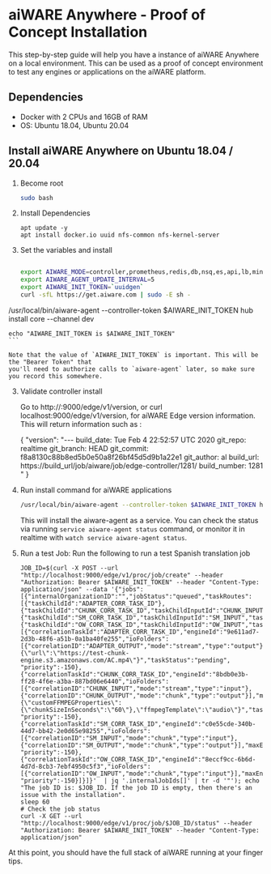 # aiWARE Anywhere - Proof of Concept Installation

This step-by-step guide will help you have a instance of aiWARE Anywhere on a local environment. This can be used as a proof of concept environment to test any engines or applications on the aiWARE platform. 

## Dependencies

* Docker with 2 CPUs and 16GB of RAM
* OS:  Ubuntu 18.04, Ubuntu 20.04

## Install aiWARE Anywhere on Ubuntu 18.04 / 20.04

1. Become root
    ```bash
    sudo bash
    ```

2. Install Dependencies
   ```
   apt update -y
   apt install docker.io uuid nfs-common nfs-kernel-server
   ```

2. Set the variables and install
    ```bash

    export AIWARE_MODE=controller,prometheus,redis,db,nsq,es,api,lb,minio,engine 
    export AIWARE_AGENT_UPDATE_INTERVAL=5
    export AIWARE_INIT_TOKEN=`uuidgen`
    curl -sfL https://get.aiware.com | sudo -E sh -
/usr/local/bin/aiware-agent --controller-token $AIWARE_INIT_TOKEN hub install core --channel dev

    echo "AIWARE_INIT_TOKEN is $AIWARE_INIT_TOKEN"
    ```

    Note that the value of `AIWARE_INIT_TOKEN` is important. This will be the "Bearer Token" that
    you'll need to authorize calls to `aiware-agent` later, so make sure you record this somewhere.

3. Validate controller install

    Go to http://<HOST>:9000/edge/v1/version, or curl localhost:9000/edge/v1/version, for aiWARE Edge version information.  This will return information such as :

    { "version": "---
    build_date: Tue Feb 4 22:52:57 UTC 2020
    git_repo: realtime
    git_branch: HEAD
    git_commit: f8a8130c88b8ed5b0e50a8f26bf45d5d9b1a22e1
    git_author: al
    build_url: https://build_url/job/aiware/job/edge-controller/1281/
    build_number: 1281
    " }

4. Run install command for aiWARE applications

    ```bash
    /usr/local/bin/aiware-agent --controller-token $AIWARE_INIT_TOKEN hub install core --channel dev
    ```

    This will install the aiware-agent as a service. You can check the status via running `service aiware-agent status` command, or monitor
    it in realtime with `watch service aiware-agent status`.

5.    Run a test Job:
       Run the following to run a test Spanish translation job
       ```
       JOB_ID=$(curl -X POST --url "http://localhost:9000/edge/v1/proc/job/create" --header "Authorization: Bearer $AIWARE_INIT_TOKEN" --header "Content-Type: application/json" --data '{"jobs":[{"internalOrganizationID":"","jobStatus":"queued","taskRoutes":[{"taskChildId":"ADAPTER_CORR_TASK_ID"},{"taskChildId":"CHUNK_CORR_TASK_ID","taskChildInputId":"CHUNK_INPUT","taskParentId":"ADAPTER_CORR_TASK_ID","taskParentOutputId":"ADAPTER_OUTPUT"},{"taskChildId":"SM_CORR_TASK_ID","taskChildInputId":"SM_INPUT","taskParentId":"CHUNK_CORR_TASK_ID","taskParentOutputId":"CHUNK_OUTPUT"},{"taskChildId":"OW_CORR_TASK_ID","taskChildInputId":"OW_INPUT","taskParentId":"SM_CORR_TASK_ID","taskParentOutputId":"SM_OUTPUT"}],"tasks":[{"correlationTaskId":"ADAPTER_CORR_TASK_ID","engineId":"9e611ad7-2d3b-48f6-a51b-0a1ba40fe255","ioFolders":[{"correlationID":"ADAPTER_OUTPUT","mode":"stream","type":"output"}],"maxEngines":1,"taskPayloadJSON":"{\"url\":\"https://test-chunk-engine.s3.amazonaws.com/AC.mp4\"}","taskStatus":"pending", "priority":-150},{"correlationTaskId":"CHUNK_CORR_TASK_ID","engineId":"8bdb0e3b-ff28-4f6e-a3ba-887bd06e6440","ioFolders":[{"correlationID":"CHUNK_INPUT","mode":"stream","type":"input"},{"correlationID":"CHUNK_OUTPUT","mode":"chunk","type":"output"}],"maxEngines":1,"parentMustBeCompleteBeforeStarting":true,"taskPayloadJSON":"{\"customFFMPEGProperties\":{\"chunkSizeInSeconds\":\"60\"},\"ffmpegTemplate\":\"audio\"}","taskStatus":"pending", "priority":-150},{"correlationTaskId":"SM_CORR_TASK_ID","engineId":"c0e55cde-340b-44d7-bb42-2e0d65e98255","ioFolders":[{"correlationID":"SM_INPUT","mode":"chunk","type":"input"},{"correlationID":"SM_OUTPUT","mode":"chunk","type":"output"}],"maxEngines":1,"maxRetries":10,"numChunksPerWorkItem":5,"parentMustBeCompleteBeforeStarting":true,"taskStatus":"pending", "priority":-150},{"correlationTaskId":"OW_CORR_TASK_ID","engineId":"8eccf9cc-6b6d-4d7d-8cb3-7ebf4950c5f3","ioFolders":[{"correlationID":"OW_INPUT","mode":"chunk","type":"input"}],"maxEngines":1,"maxRetries":10,"taskStatus":"pending", "priority":-150}]}]}'  | jq '.internalJobIds[]' | tr -d '"'); echo "The job ID is: $JOB_ID. If the job ID is empty, then there's an issue with the installation".
       sleep 60
       # Check the job status
       curl -X GET --url "http://localhost:9000/edge/v1/proc/job/$JOB_ID/status" --header "Authorization: Bearer $AIWARE_INIT_TOKEN" --header "Content-Type: application/json"
       ```

At this point, you should have the full stack of aiWARE running at your finger tips. 
